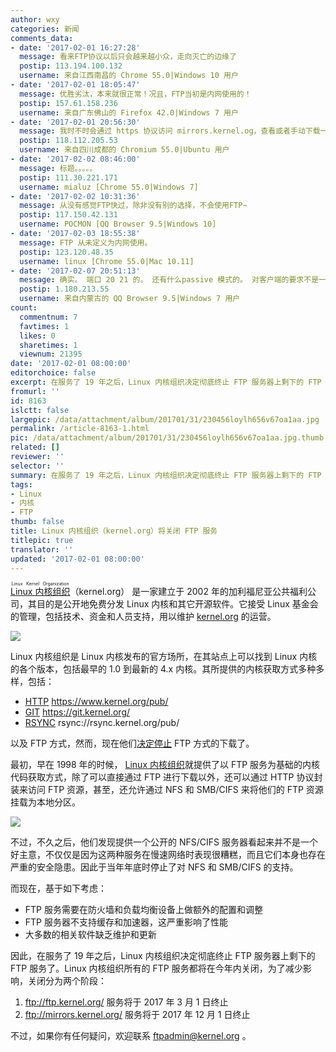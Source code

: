 ```yaml
---
author: wxy
categories: 新闻
comments_data:
- date: '2017-02-01 16:27:28'
  message: 看来FTP协议以后只会越来越小众，走向灭亡的边缘了
  postip: 113.194.100.132
  username: 来自江西南昌的 Chrome 55.0|Windows 10 用户
- date: '2017-02-01 18:05:47'
  message: 优胜劣汰，本来就很正常！况且，FTP当初是内网使用的！
  postip: 157.61.158.236
  username: 来自广东佛山的 Firefox 42.0|Windows 7 用户
- date: '2017-02-01 20:56:30'
  message: 我时不时会通过 https 协议访问 mirrors.kernel.og，查看或者手动下载一些包，还好这个只是关闭 FTP 通道。
  postip: 118.112.205.53
  username: 来自四川成都的 Chromium 55.0|Ubuntu 用户
- date: '2017-02-02 08:46:00'
  message: 标题。。。。。
  postip: 111.30.221.171
  username: mialuz [Chrome 55.0|Windows 7]
- date: '2017-02-02 10:31:36'
  message: 从没有感觉FTP快过，除非没有别的选择，不会使用FTP~
  postip: 117.150.42.131
  username: POCMON [QQ Browser 9.5|Windows 10]
- date: '2017-02-03 18:55:38'
  message: FTP 从未定义为内网使用。
  postip: 123.120.48.35
  username: linux [Chrome 55.0|Mac 10.11]
- date: '2017-02-07 20:51:13'
  message: 确实。 端口 20 21 的。 还有什么passive 模式的。 对客户端的要求不是一般高。 现在都是NAT上网，不实用。
  postip: 1.180.213.55
  username: 来自内蒙古的 QQ Browser 9.5|Windows 7 用户
count:
  commentnum: 7
  favtimes: 1
  likes: 0
  sharetimes: 1
  viewnum: 21395
date: '2017-02-01 08:00:00'
editorchoice: false
excerpt: 在服务了 19 年之后，Linux 内核组织决定彻底终止 FTP 服务器上剩下的 FTP 服务了。Linux 内核组织所有的 FTP 服务都将在今年内关闭
fromurl: ''
id: 8163
islctt: false
largepic: /data/attachment/album/201701/31/230456loylh656v67oa1aa.jpg
permalink: /article-8163-1.html
pic: /data/attachment/album/201701/31/230456loylh656v67oa1aa.jpg.thumb.jpg
related: []
reviewer: ''
selector: ''
summary: 在服务了 19 年之后，Linux 内核组织决定彻底终止 FTP 服务器上剩下的 FTP 服务了。Linux 内核组织所有的 FTP 服务都将在今年内关闭
tags:
- Linux
- 内核
- FTP
thumb: false
title: Linux 内核组织（kernel.org）将关闭 FTP 服务
titlepic: true
translator: ''
updated: '2017-02-01 08:00:00'
---
```


<ruby> <a href="https://www.kernel.org/">  Linux 内核组织 </a> <rp>  （ </rp> <rt>  Linux Kernel Organization </rt> <rp>  ） </rp></ruby>（kernel.org） 是一家建立于 2002 年的加利福尼亚公共福利公司，其目的是公开地免费分发 Linux 内核和其它开源软件。它接受 Linux 基金会的管理，包括技术、资金和人员支持，用以维护 [kernel.org](https://www.kernel.org/) 的运营。


![](/data/attachment/album/201701/31/230456loylh656v67oa1aa.jpg)


Linux 内核组织是 Linux 内核发布的官方场所，在其站点上可以找到 Linux 内核的各个版本，包括最早的 1.0 到最新的 4.x 内核。其所提供的内核获取方式多种多样，包括：


* [HTTP](https://www.ietf.org/rfc/rfc2616.txt) <https://www.kernel.org/pub/>
* [GIT](https://git-scm.com/) <https://git.kernel.org/>
* [RSYNC](https://rsync.samba.org/) rsync://rsync.kernel.org/pub/


以及 FTP 方式，然而，现在他们[决定停止](https://kernel.org/shutting-down-ftp-services.html) FTP 方式的下载了。


最初，早在 1998 年的时候， [Linux 内核组织](http://kernel.org/)就提供了以 FTP 服务为基础的内核代码获取方式，除了可以直接通过 FTP 进行下载以外，还可以通过 HTTP 协议封装来访问 FTP 资源，甚至，还允许通过 NFS 和 SMB/CIFS 来将他们的 FTP 资源挂载为本地分区。


![](/data/attachment/album/201701/31/223911knuau6uz7u4i08k4.jpg)


不过，不久之后，他们发现提供一个公开的 NFS/CIFS 服务器看起来并不是一个好主意，不仅仅是因为这两种服务在慢速网络时表现很糟糕，而且它们本身也存在严重的安全隐患。因此于当年年底时停止了对 NFS 和 SMB/CIFS 的支持。


而现在，基于如下考虑：


* FTP 服务需要在防火墙和负载均衡设备上做额外的配置和调整
* FTP 服务器不支持缓存和加速器，这严重影响了性能
* 大多数的相关软件缺乏维护和更新


因此，在服务了 19 年之后，Linux 内核组织决定彻底终止 FTP 服务器上剩下的 FTP 服务了。Linux 内核组织所有的 FTP 服务都将在今年内关闭，为了减少影响，关闭分为两个阶段：


1. <ftp://ftp.kernel.org/> 服务将于 2017 年 3 月 1 日终止
2. <ftp://mirrors.kernel.org/> 服务将于 2017 年 12 月 1 日终止


不过，如果你有任何疑问，欢迎联系 [ftpadmin@kernel.org](mailto:ftpadmin@kernel.org) 。